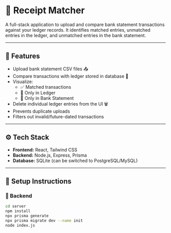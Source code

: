 # 🧾 Receipt Matcher

A full-stack application to upload and compare bank statement transactions against your ledger records. It identifies matched entries, unmatched entries in the ledger, and unmatched entries in the bank statement.

---

## 📌 Features

- Upload bank statement CSV files 📤
- Compare transactions with ledger stored in database 🧮
- Visualize:
  - ✅ Matched transactions
  - 📒 Only in Ledger
  - 🏦 Only in Bank Statement
- Delete individual ledger entries from the UI 🗑️
- Prevents duplicate uploads
- Filters out invalid/future-dated transactions

---

## ⚙️ Tech Stack

- **Frontend:** React, Tailwind CSS
- **Backend:** Node.js, Express, Prisma
- **Database:** SQLite (can be switched to PostgreSQL/MySQL)

---

## 🚀 Setup Instructions

### 🔧 Backend

```bash
cd server
npm install
npx prisma generate
npx prisma migrate dev --name init
node index.js

